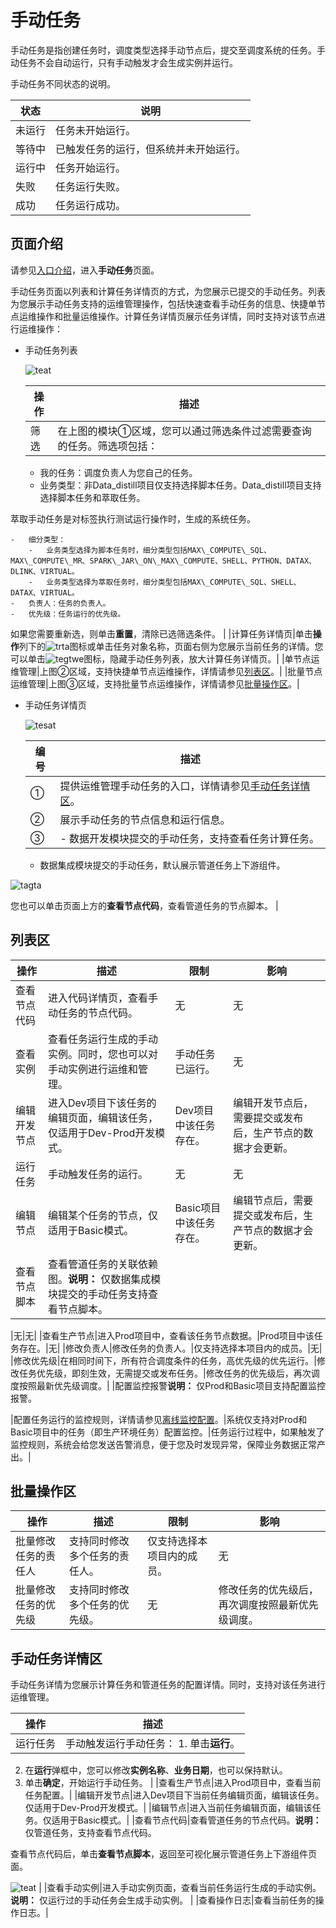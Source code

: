 # 手动任务

手动任务是指创建任务时，调度类型选择手动节点后，提交至调度系统的任务。手动任务不会自动运行，只有手动触发才会生成实例并运行。

手动任务不同状态的说明。

|状态|说明|
|--|--|
|未运行|任务未开始运行。|
|等待中|已触发任务的运行，但系统并未开始运行。|
|运行中|任务开始运行。|
|失败|任务运行失败。|
|成功|任务运行成功。|

## 页面介绍

请参见[入口介绍]()，进入**手动任务**页面。

手动任务页面以列表和计算任务详情页的方式，为您展示已提交的手动任务。列表为您展示手动任务支持的运维管理操作，包括快速查看手动任务的信息、快捷单节点运维操作和批量运维操作。计算任务详情页展示任务详情，同时支持对该节点进行运维操作：

-   手动任务列表

    ![teat](https://static-aliyun-doc.oss-accelerate.aliyuncs.com/assets/img/zh-CN/4055276061/p148701.png)

    |操作|描述|
    |--|--|
    |筛选|在上图的模块①区域，您可以通过筛选条件过滤需要查询的任务。筛选项包括：

    -   我的任务：调度负责人为您自己的任务。
    -   业务类型：非Data\_distill项目仅支持选择脚本任务。Data\_distill项目支持选择脚本任务和萃取任务。

萃取手动任务是对标签执行测试运行操作时，生成的系统任务。

    -   细分类型：
        -   业务类型选择为脚本任务时，细分类型包括MAX\_COMPUTE\_SQL、MAX\_COMPUTE\_MR、SPARK\_JAR\_ON\_MAX\_COMPUTE、SHELL、PYTHON、DATAX、DLINK、VIRTUAL。
        -   业务类型选择为萃取任务时，细分类型包括MAX\_COMPUTE\_SQL、SHELL、DATAX、VIRTUAL。
    -   负责人：任务的负责人。
    -   优先级：任务运行的优先级。
如果您需要重新选，则单击**重置**，清除已选筛选条件。 |
    |计算任务详情页|单击**操作**列下的![trta](https://static-aliyun-doc.oss-accelerate.aliyuncs.com/assets/img/zh-CN/2130376061/p186375.png)图标或单击任务对象名称，页面右侧为您展示当前任务的详情。您可以单击![tegtwe](https://static-aliyun-doc.oss-accelerate.aliyuncs.com/assets/img/zh-CN/1192520061/p148915.png)图标，隐藏手动任务列表，放大计算任务详情页。|
    |单节点运维管理|上图②区域，支持快捷单节点运维操作，详情请参见[列表区](#section_c4f_nd5_5ko)。|
    |批量节点运维管理|上图③区域，支持批量节点运维操作，详情请参见[批量操作区](#section_u3c_yq9_3p5)。|

-   手动任务详情页

    ![tesat](https://static-aliyun-doc.oss-accelerate.aliyuncs.com/assets/img/zh-CN/2130376061/p186543.png)

    |编号|描述|
    |--|--|
    |①|提供运维管理手动任务的入口，详情请参见[手动任务详情区](#section_5ue_bha_rj4)。|
    |②|展示手动任务的节点信息和运行信息。|
    |③|    -   数据开发模块提交的手动任务，支持查看任务计算任务。
    -   数据集成模块提交的手动任务，默认展示管道任务上下游组件。

![tagta](https://static-aliyun-doc.oss-accelerate.aliyuncs.com/assets/img/zh-CN/2130376061/p186548.png)

您也可以单击页面上方的**查看节点代码**，查看管道任务的节点脚本。 |


## 列表区

|操作|描述|限制|影响|
|--|--|--|--|
|查看节点代码|进入代码详情页，查看手动任务的节点代码。|无|无|
|查看实例|查看任务运行生成的手动实例。同时，您也可以对手动实例进行运维和管理。|手动任务已运行。|无|
|编辑开发节点|进入Dev项目下该任务的编辑页面，编辑该任务，仅适用于Dev-Prod开发模式。|Dev项目中该任务存在。|编辑开发节点后，需要提交或发布后，生产节点的数据才会更新。|
|运行任务|手动触发任务的运行。|无|无|
|编辑节点|编辑某个任务的节点，仅适用于Basic模式。|Basic项目中该任务存在。|编辑节点后，需要提交或发布后，生产节点的数据才会更新。|
|查看节点脚本|查看管道任务的关联依赖图。**说明：** 仅数据集成模块提交的手动任务支持查看节点脚本。

|无|无|
|查看生产节点|进入Prod项目中，查看该任务节点数据。|Prod项目中该任务存在。|无|
|修改负责人|修改任务的负责人。|仅支持选择本项目内的成员。|无|
|修改优先级|在相同时间下，所有符合调度条件的任务，高优先级的优先运行。|修改任务优先级，即刻生效，无需提交或发布任务。|修改任务的优先级后，再次调度按照最新优先级调度。|
|配置监控报警**说明：** 仅Prod和Basic项目支持配置监控报警。

|配置任务运行的监控规则，详情请参见[离线监控配置](/cn.zh-CN/运维中心/监控报警/离线监控配置.md)。|系统仅支持对Prod和Basic项目中的任务（即生产环境任务）配置监控。|任务运行过程中，如果触发了监控规则，系统会给您发送告警消息，便于您及时发现异常，保障业务数据正常产出。|

## 批量操作区

|操作|描述|限制|影响|
|--|--|--|--|
|批量修改任务的责任人|支持同时修改多个任务的责任人。|仅支持选择本项目内的成员。|无|
|批量修改任务的优先级|支持同时修改多个任务的优先级。|无|修改任务的优先级后，再次调度按照最新优先级调度。|

## 手动任务详情区

手动任务详情为您展示计算任务和管道任务的配置详情。同时，支持对该任务进行运维管理。

|操作|描述|
|--|--|
|运行任务|手动触发运行手动任务： 1.  单击**运行**。
2.  在**运行**弹框中，您可以修改**实例名称**、**业务日期**，也可以保持默认。
3.  单击**确定**，开始运行手动任务。 |
|查看生产节点|进入Prod项目中，查看当前任务配置。|
|编辑开发节点|进入Dev项目下当前任务编辑页面，编辑该任务。仅适用于Dev-Prod开发模式。|
|编辑节点|进入当前任务编辑页面，编辑该任务。仅适用于Basic模式。|
|查看节点代码|查看管道任务的节点代码。**说明：** 仅管道任务，支持查看节点代码。

查看节点代码后，单击**查看节点脚本**，返回至可视化展示管道任务上下游组件页面。

![teat](https://static-aliyun-doc.oss-accelerate.aliyuncs.com/assets/img/zh-CN/2130376061/p186539.png) |
|查看手动实例|进入手动实例页面，查看当前任务运行生成的手动实例。**说明：** 仅运行过的手动任务会生成手动实例。 |
|查看操作日志|查看当前任务的操作日志。|

